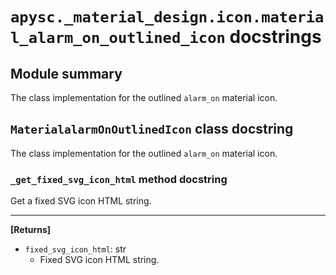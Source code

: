 # `apysc._material_design.icon.material_alarm_on_outlined_icon` docstrings

## Module summary

The class implementation for the outlined `alarm_on` material icon.

## `MaterialalarmOnOutlinedIcon` class docstring

The class implementation for the outlined `alarm_on` material icon.

### `_get_fixed_svg_icon_html` method docstring

Get a fixed SVG icon HTML string.<hr>

**[Returns]**

- `fixed_svg_icon_html`: str
  - Fixed SVG icon HTML string.